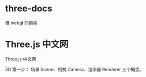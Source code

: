 # three-docs

懂 webgl 的前端

# Three.js 中文网

[Three.js 中文网](http://www.webgl3d.cn/)

3D 第一步：
场景 Scene、相机 Camera、渲染器 Renderer 三个概念。
